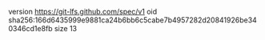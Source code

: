 version https://git-lfs.github.com/spec/v1
oid sha256:166d6435999e9881ca24b6bb6c5cabe7b4957282d20841926be340346cd1e8fb
size 13
